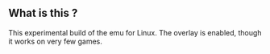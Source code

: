 ## What is this ?
This experimental build of the emu for Linux. The overlay is enabled, though it works on very few games.
